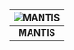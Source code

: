 | ![MANTIS](https://github.com/user-attachments/assets/1718c3fb-58f2-4429-99c7-7a4dcede50a5) |
|:--:| 
| **MANTIS** |
